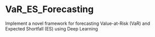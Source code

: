 # VaR_ES_Forecasting
Implement a novel framework for forecasting Value-at-Risk (VaR) and Expected Shortfall (ES) using Deep Learning

